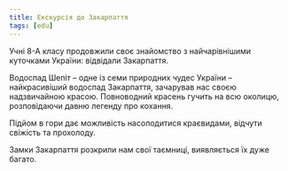 ```yaml
---
title: Екскурсія до Закарпаття
tags: [edu]
---
```


Учні 8-А класу продовжили своє знайомство з найчарівнішими куточками України: відвідали Закарпаття.

Водоспад Шепіт – одне із семи природних чудес України – найкрасивіший водоспад Закарпаття, зачарував нас своєю надзвичайною красою. Повноводний красень гучить на всю околицю, розповідаючи давню легенду про кохання.

Підйом в гори дає можливість насолодитися краєвидами, відчути свіжість та прохолоду.

Замки Закарпаття розкрили нам свої таємниці, виявляється їх дуже багато.

<slideshow></slideshow>
